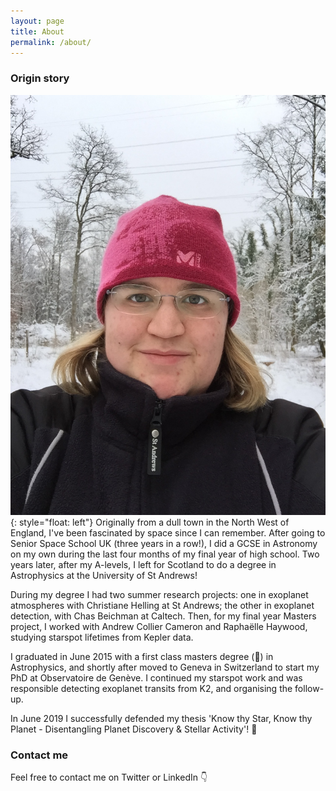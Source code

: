 ```yaml
---
layout: page
title: About
permalink: /about/
---
```

### Origin story
![Helen Giles](images/IMG_0205.JPG){: style="float: left"}
Originally from a dull town in the North West of England, I've been fascinated by space since I can remember.
After going to Senior Space School UK (three years in a row!), I did a GCSE in Astronomy on my own during the last four months of my final year of high school.
Two years later, after my A-levels, I left for Scotland to do a degree in Astrophysics at the University of St Andrews!
​

During my degree I had two summer research projects: one in exoplanet atmospheres with Christiane Helling at St Andrews; the other in exoplanet detection, with Chas Beichman at Caltech.
Then, for my final year Masters project, I worked with Andrew Collier Cameron and Raphaëlle Haywood, studying starspot lifetimes from Kepler data.
​

I graduated in June 2015 with a first class masters degree (:raised_hands:) in Astrophysics, and shortly after moved to Geneva in Switzerland to start my PhD at Observatoire de Genève. I continued my starspot work and was responsible detecting exoplanet transits from K2, and organising the follow-up.


In June 2019 I successfully defended my thesis 'Know thy Star, Know thy Planet - Disentangling Planet Discovery & Stellar Activity'! :tada:

### Contact me

Feel free to contact me on Twitter or LinkedIn :point_down:

<!-- [email@domain.com](mailto:email@domain.com) -->
